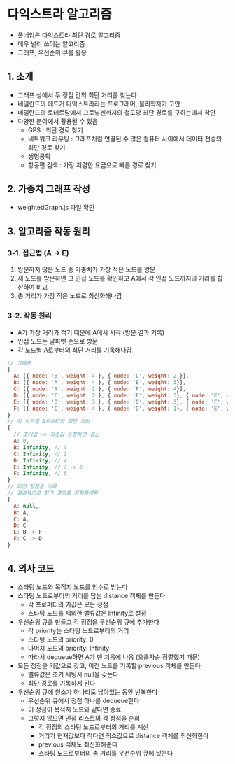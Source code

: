 # 다익스트라 알고리즘
- 풀네임은 다익스트라 최단 경로 알고리즘
- 매우 널리 쓰이는 알고리즘
- 그래프, 우선순위 큐를 활용

## 1. 소개
- 그래프 상에서 두 정점 간의 최단 거리를 찾는다
- 네덜란드의 에드거 다익스트라라는 프로그래머, 물리학자가 고안
- 네덜란드의 로테르담에서 그로닝겐까지의 철도망 최단 경로를 구하는데서 착안
- 다양한 분야에서 활용될 수 있음
  - GPS : 최단 경로 찾기
  - 네트워크 라우팅 : 그래프처럼 연결된 수 많은 컴퓨터 사이에서 데이터 전송의 최단 경로 찾기
  - 생명공학
  - 항공편 검색 : 가장 저렴한 요금으로 빠른 경로 찾기

## 2. 가중치 그래프 작성
- weightedGraph.js 파일 확인

## 3. 알고리즘 작동 원리
### 3-1. 접근법 (A -> E)
1. 방문하지 않은 노드 중 가중치가 가장 적은 노드를 방문
2. 새 노드를 방문하면 그 인접 노드를 확인하고 A에서 각 인접 노드까지의 거리를 합산하여 비교
3. 총 거리가 가장 적은 노드로 최신화해나감
### 3-2. 작동 원리
- A가 가장 거리가 적기 때문에 A에서 시작 (방문 결과 기록)
- 인접 노드는 알파벳 순으로 방문
- 각 노드별 A로부터의 최단 거리를 기록해나감
```js
// 그래프
{
  A: [{ node: 'B', weight: 4 }, { node: 'C', weight: 2 }],
  B: [{ node: 'A', weight: 4 }, { node: 'E', weight: 3}],
  C: [{ node: 'A', weight: 2 }, { node: 'F', weight: 4}],    
  D: [{ node: 'C', weight: 2 }, { node: 'E', weight: 3}, { node: 'F', weight: 1}],    
  E: [{ node: 'B', weight: 3 }, { node: 'D', weight: 3}, { node: 'F', weight: 1}],    
  F: [{ node: 'C', weight: 4 }, { node: 'D', weight: 1}, { node: 'E', weight: 1}],    
}
// 각 노드별 A로부터의 최단 거리
{
  // 초기값 -> 최솟값 등장하면 갱신
  A: 0,
  B: Infinity, // 4        
  C: Infinity, // 2       
  D: Infinity, // 4       
  E: Infinity, // 7 -> 6       
  F: Infinity, // 5       
}
// 이전 정점을 기록
// 결과적으로 최단 경로를 저장하게됨
{
  A: null,
  B: A,
  C: A,
  D: C
  E: B -> F
  F: C -> D
}
```
## 4. 의사 코드
- 스타팅 노드와 목적지 노드를 인수로 받는다
- 스타팅 노드로부터의 거리를 담는 distance 객체를 만든다
  - 각 프로퍼티의 키값은 모든 정점
  - 스타팅 노드를 제외한 밸류값은 Infinity로 설정
- 우선순위 큐를 만들고 각 정점을 우선순위 큐에 추가한다
  - 각 priority는 스타팅 노드로부터의 거리
  - 스타팅 노드의 priority: 0
  - 나머지 노드의 priority: Infinity
  - 따라서 dequeue하면 A가 맨 처음에 나옴 (오름차순 정렬했기 때문)
- 모든 정점을 키값으로 갖고, 이전 노드를 기록할 previous 객체를 만든다
  - 밸류값은 초기 세팅시 null을 갖는다
  - 최단 경로를 기록하게 된다
- 우선순위 큐에 원소가 하나라도 남아있는 동안 반복한다
  - 우선순위 큐에서 정점 하나를 dequeue한다
  - 이 정점이 목적지 노드와 같다면 종료
  - 그렇지 않으면 인접 리스트의 각 정점을 순회
    - 각 정점의 스타팅 노드로부터의 거리를 계산
    - 거리가 현재값보다 적다면 최소값으로 distance 객체를 최신화한다
    - previous 객체도 최신화해준다
    - 스타팅 노드로부터의 총 거리를 우선순위 큐에 넣는다